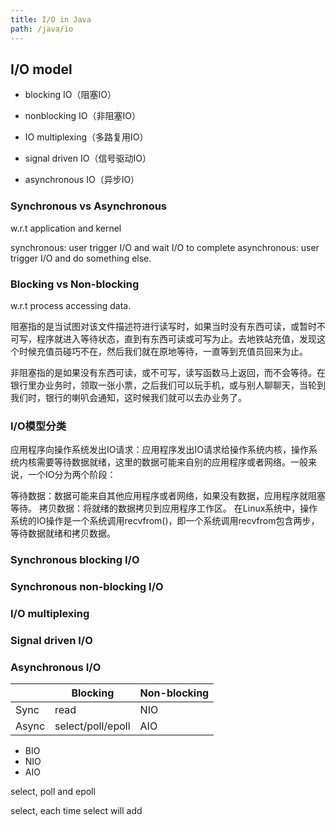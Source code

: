 ```yaml
---
title: I/O in Java
path: /java/io
---
```


## I/O model

- blocking IO（阻塞IO）
- nonblocking IO（非阻塞IO）
- IO multiplexing（多路复用IO）
- signal driven IO（信号驱动IO）

- asynchronous IO（异步IO）

### Synchronous vs Asynchronous
w.r.t application and kernel

synchronous: user trigger I/O and wait I/O to complete
asynchronous: user trigger I/O and do something else. 

### Blocking vs Non-blocking
w.r.t process accessing data.

阻塞指的是当试图对该文件描述符进行读写时，如果当时没有东西可读，或暂时不可写，程序就进入等待状态，直到有东西可读或可写为止。去地铁站充值，发现这个时候充值员碰巧不在，然后我们就在原地等待，一直等到充值员回来为止。

非阻塞指的是如果没有东西可读，或不可写，读写函数马上返回，而不会等待。在银行里办业务时，领取一张小票，之后我们可以玩手机，或与别人聊聊天，当轮到我们时，银行的喇叭会通知，这时候我们就可以去办业务了。

### I/O模型分类
应用程序向操作系统发出IO请求：应用程序发出IO请求给操作系统内核，操作系统内核需要等待数据就绪，这里的数据可能来自别的应用程序或者网络。一般来说，一个IO分为两个阶段：

等待数据：数据可能来自其他应用程序或者网络，如果没有数据，应用程序就阻塞等待。
拷贝数据：将就绪的数据拷贝到应用程序工作区。
在Linux系统中，操作系统的IO操作是一个系统调用recvfrom()，即一个系统调用recvfrom包含两步，等待数据就绪和拷贝数据。

### Synchronous blocking I/O
### Synchronous non-blocking I/O
### I/O multiplexing
### Signal driven I/O
### Asynchronous I/O

|       | Blocking          | Non-blocking |
| ----- | ----------------- | ------------ |
| Sync  | read              | NIO          |
| Async | select/poll/epoll | AIO          |


- BIO
- NIO
- AIO


select, poll and epoll

select, each time select will add 
